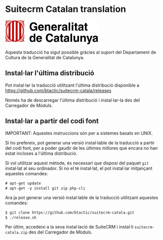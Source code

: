 # Suitecrm Catalan translation
![Logo_Generalitat](images/Generalitat_de_Catalunya.jpg)

Aquesta traducció ha sigut possible gràcies al suport del Departament de Cultura de la Generalitat de Catalunya.

## Instal·lar l'última distribució
Pot instal·lar la traducció utilitzant l'última distribució disponible a https://github.com/btactic/suitecrm-catala/releases  

Només ha de descarregar l'última distribució i instal·lar-la des del Carregador de Mòduls.

## Instal·lar a partir del codi font
IMPORTANT: Aquestes instruccions són per a sistemes basats en UNIX.  

Si ho prefereix, pot generar una versió instal·lable de la traducció a partir del codi font, per a poder gaudir de les últimes millores que encara no han estat incloses a l'última distribució.  

Si vol utilitzar aquest mètode, és necessari que disposi del paquet `git` instal·lat al seu ordinador. Si no el té instal·lat, el pot instal·lar mitjançant aquestes comandes:
```
# apt-get update
# apt-get -y install git zip php-cli
```
Ara ja pot generar una versió instal·lable de la traducció utilitzant aquestes comandes:
```
$ git clone https://github.com/btactic/suitecrm-catala.git
$ ./release.sh
```
Per últim, accedeixi a la seva instal·lació de SuiteCRM i instal·li `suitecrm-catala.zip` des del Carregador de Mòduls.
